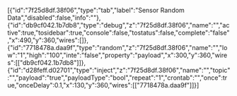 [{"id":"7f25d8df.38f06","type":"tab","label":"Sensor Random Data","disabled":false,"info":""},{"id":"db9cf042.1b7db8","type":"debug","z":"7f25d8df.38f06","name":"","active":true,"tosidebar":true,"console":false,"tostatus":false,"complete":"false","x":490,"y":360,"wires":[]},{"id":"7718478a.daa9f","type":"random","z":"7f25d8df.38f06","name":"","low":"1","high":"100","inte":"false","property":"payload","x":300,"y":360,"wires":[["db9cf042.1b7db8"]]},{"id":"d28feff.d02701","type":"inject","z":"7f25d8df.38f06","name":"","topic":"","payload":"true","payloadType":"bool","repeat":"1","crontab":"","once":true,"onceDelay":0.1,"x":130,"y":360,"wires":[["7718478a.daa9f"]]}]

